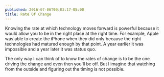 ```yaml
---
published: 2016-07-06T00:03:17-05:00
title: Rate Of Change
---
```

Knowing the rate at which technology moves forward is powerful because it would allow you to be in the right place at the right time. For example, Apple was able to create the iPhone when they did only because the right technologies had matured enough by that point. A year earlier it was impossible and a year later it was status quo.

The only way I can think of to know the rates of change is to be the one driving the change and even then you'll be off. But I imagine that watching from the outside and figuring out the timing is not possible.
